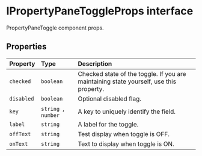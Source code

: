# IPropertyPaneToggleProps interface







PropertyPaneToggle component props.




## Properties

| Property	   | Type	| Description|
|:-------------|:-------|:-----------|
|`checked`      | `boolean` | Checked state of the toggle. If you are maintaining state yourself, use this property. |
|`disabled`      | `boolean` | Optional disabled flag. |
|`key`      | `string `,` number` | A key to uniquely identify the field. |
|`label`      | `string` | A label for the toggle. |
|`offText`      | `string` | Test display when toggle is OFF. |
|`onText`      | `string` | Text to display when toggle is ON. |






